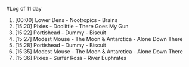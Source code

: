 #Log of 11 day

1. [00:00] Lower Dens - Nootropics - Brains
1. [15:20] Pixies - Doolittle - There Goes My Gun
1. [15:22] Portishead - Dummy - Biscuit
1. [15:27] Modest Mouse - The Moon & Antarctica - Alone Down There
1. [15:28] Portishead - Dummy - Biscuit
1. [15:35] Modest Mouse - The Moon & Antarctica - Alone Down There
1. [15:36] Pixies - Surfer Rosa - River Euphrates

